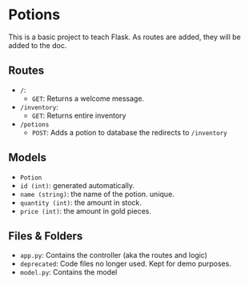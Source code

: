 # Potions

This is a basic project to teach Flask. As routes are added, they will be added to the doc.


## Routes
- `/`: 
  - `GET`: Returns a welcome message.
- `/inventory`: 
  - `GET`: Returns entire inventory
- `/potions`
  - `POST`: Adds a potion to database the redirects to `/inventory`

## Models
- `Potion`
 - `id (int)`: generated automatically.
 - `name (string)`: the name of the potion. unique.
 - `quantity (int)`: the amount in stock.
 - `price (int)`: the amount in gold pieces.

## Files & Folders
- `app.py`: Contains the controller (aka the routes and logic)
- `deprecated`: Code files no longer used. Kept for demo purposes.
- `model.py`: Contains the model